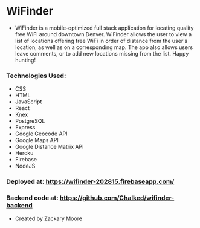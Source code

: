 # WiFinder

- WiFinder is a mobile-optimized full stack application for locating quality free WiFi around downtown Denver. WiFinder allows the user to view a list of locations offering free WiFi in order of distance from the user's location, as well as on a corresponding map. The app also allows users leave comments, or to add new locations missing from the list. Happy hunting!

### Technologies Used:

- CSS
- HTML
- JavaScript
- React
- Knex
- PostgreSQL
- Express
- Google Geocode API
- Google Maps API 
- Google Distance Matrix API
- Heroku
- Firebase
- NodeJS

### Deployed at: https://wifinder-202815.firebaseapp.com/

### Backend code at: https://github.com/Chalked/wifinder-backend

- Created by Zackary Moore